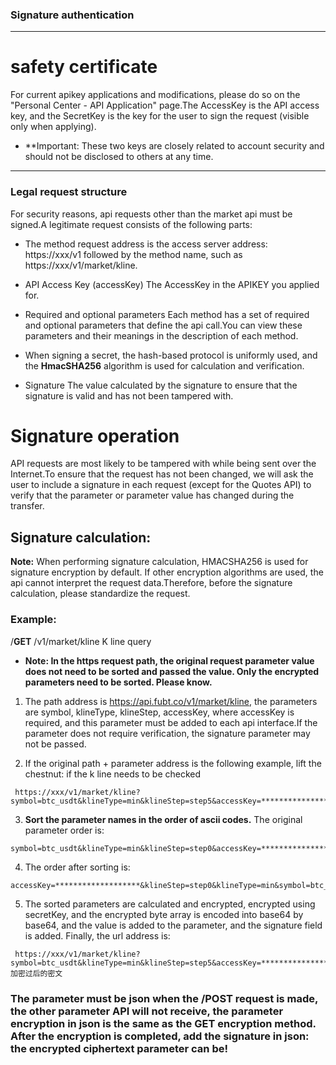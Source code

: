 ### Signature authentication
---
# safety certificate

For current apikey applications and modifications, please do so on the "Personal Center - API Application" page.The AccessKey is the API access key, and the SecretKey is the key for the user to sign the request (visible only when applying).



* **Important: These two keys are closely related to account security and should not be disclosed to others at any time.
---
### Legal request structure

For security reasons, api requests other than the market api must be signed.A legitimate request consists of the following parts:



- The method request address is the access server address: https://xxx/v1 followed by the method name, such as https://xxx/v1/market/kline.



- API Access Key (accessKey) The AccessKey in the APIKEY you applied for.



- Required and optional parameters Each method has a set of required and optional parameters that define the api call.You can view these parameters and their meanings in the description of each method.



- When signing a secret, the hash-based protocol is uniformly used, and the **HmacSHA256** algorithm is used for calculation and verification.



- Signature The value calculated by the signature to ensure that the signature is valid and has not been tampered with.



# Signature operation

API requests are most likely to be tampered with while being sent over the Internet.To ensure that the request has not been changed, we will ask the user to include a signature in each request (except for the Quotes API) to verify that the parameter or parameter value has changed during the transfer.



## Signature calculation:

**Note:** When performing signature calculation, HMACSHA256 is used for signature encryption by default. If other encryption algorithms are used, the api cannot interpret the request data.Therefore, before the signature calculation, please standardize the request.



### Example:

/**GET** /v1/market/kline K line query



- **Note: In the https request path, the original request parameter value does not need to be sorted and passed the value. Only the encrypted parameters need to be sorted. Please know.**

1. The path address is https://api.fubt.co/v1/market/kline, the parameters are symbol, klineType, klineStep, accessKey, where accessKey is required, and this parameter must be added to each api interface.If the parameter does not require verification, the signature parameter may not be passed.

2. If the original path + parameter address is the following example, lift the chestnut: if the k line needs to be checked
```
 https://xxx/v1/market/kline?symbol=btc_usdt&klineType=min&klineStep=step5&accessKey=*******************
```
3. **Sort the parameter names in the order of ascii codes.** The original parameter order is:
```
symbol=btc_usdt&klineType=min&klineStep=step0&accessKey=*******************
```
4. The order after sorting is:
```
accessKey=*******************&klineStep=step0&klineType=min&symbol=btc_usdt
```
5. The sorted parameters are calculated and encrypted, encrypted using secretKey, and the encrypted byte array is encoded into base64 by base64, and the value is added to the parameter, and the signature field is added. Finally, the url address is:
```
 https://xxx/v1/market/kline?symbol=btc_usdt&klineType=min&klineStep=step5&accessKey=*******************&signature=加密过后的密文
```
### The parameter must be json when the /**POST** request is made, the other parameter API will not receive, the parameter encryption in json is the same as the GET encryption method. After the encryption is completed, add the signature in json: the encrypted ciphertext parameter can be!

